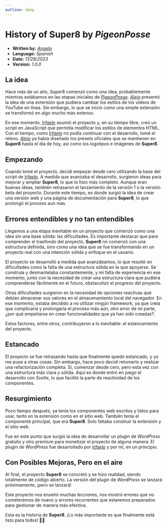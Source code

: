 ```yaml
---
outline: deep
---
```


# History of Super8 by _PigeonPosse_

- **Written by:** _[Angelo](https://github.com/AngelEspejo)_
- **Language:** _Spanish_
- **Date:** _11/28/2023_
- **Version:** _1.0.0_

## La idea

Hace más de un año, Super8 comenzó como una idea, probablemente mientras estábamos en las etapas iniciales de  _[PigeonPosse](https://github.com/PigeonPosse)_. _[Alejo](https://github.com/alejomalia)_ presentó la idea de una extensión que pudiera cambiar los estilos de los videos de YouTube en línea. Sin embargo, lo que se inició como una simple extensión se transformó en algo mucho más extenso.

En ese momento, _[Irfaelo](https://github.com/irfaelo)_ asumió el proyecto y, en su tiempo libre, creó un script en JavaScript que permitía modificar los estilos de elementos HTML. Con el tiempo, como _[Irfaelo](https://github.com/irfaelo)_ no podía continuar con el desarrollo, tomé el relevo. _[Alejo](https://github.com/alejomalia)_ ya había diseñado los presets oficiales que se mantienen en **Super8** hasta el día de hoy, así como los logotipos e imágenes de **Super8**.

## Empezando

Cuando tomé el proyecto, decidí empezar desde cero utilizando la base del script de _[Irfaelo](https://github.com/irfaelo)_. A medida que avanzaba el desarrollo, surgieron ideas para mejorar y ampliar **Super8**, lo que lo hizo más completo. Aunque eran buenas ideas, también retrasaron el lanzamiento de la versión 1 o la versión beta del proyecto. Durante este tiempo, es donde surgió la idea de crear una versión web y una página de documentación para **Super8**, lo que prolongó el proceso aun más.

## Errores entendibles y no tan entendibles

Llegamos a una etapa inevitable en un proyecto que comenzó como una idea sin una base sólida: las dificultades. Es importante destacar que para comprender el trasfondo del proyecto, **Super8** no comenzó con una estructura definida, sino como una idea que se fue transformando en un proyecto real con una intención sólida y enfoque en el usuario.

El proyecto se desarrolló a medida que avanzábamos, lo que resultó en dificultades como la falta de una estructura sólida en la que apoyarse. Se construía y desmantelaba constantemente, y mi falta de experiencia en ese momento, junto con la necesidad de crear una estructura clara que pudiera comprenderse fácilmente en el futuro, obstaculizó el progreso del proyecto.

Otras dificultades surgieron en la necesidad de opciones reactivas que debían almacenar sus valores en el almacenamiento local del navegador. En ese momento, estaba decidido a no utilizar ningún framework, ya que creía que complicaría y prolongaría el proceso más aún, otro error de mi parte, ¿por qué empeñarse en crear funcionalidades que ya han sido creadas?.

Estos factores, entre otros, contribuyeron a lo inevitable: el estancamiento del proyecto.

## Estancado

El proyecto se fue retrasando hasta que finalmente quedó estancado, y yo me puse a otras cosas. Sin embargo, hace poco decidí retomarlo y realizar una refactorización completa. Sí, comenzar desde cero, pero esta vez con una estructura más clara y sólida. Aquí es donde entró en juego el desarrollo con _Svelte_, lo que facilitó la parte de reactividad de los componentes.

## Resurgimiento

Poco tiempo después, ya tenía los componentes web escritos y listos para usar, tanto en la extensión como en el sitio web. También tenía el componente principal, que era **Super8**. Solo faltaba construir la extensión y el sitio web.

Fue en este punto que surgió la idea de desarrollar un plugin de _WordPress_ gratuito y otro premium para monetizar el proyecto de alguna manera. El plugin de _WordPress_ fue desarrollado por _[Irfaelo](https://github.com/irfaelo)_ y por mí, en un principio.

## Con Posibles Mejoras, Pero en el aire

Al final, el proyecto **Super8** se concretó y se hizo realidad, siendo totalmente de código abierto.
La versión del plugin de _WordPress_ se lanzará próximamente, ¡pero se lanzará!

Este proyecto nos enseñó muchas lecciones, nos mostró errores que no cometeremos de nuevo y errores recurrentes que estaremos preparados para gestionar de manera más efectiva.

Esta es la historia de **Super8**. ¡Lo más importante es que finalmente está listo para todxs! 🚀🎉
